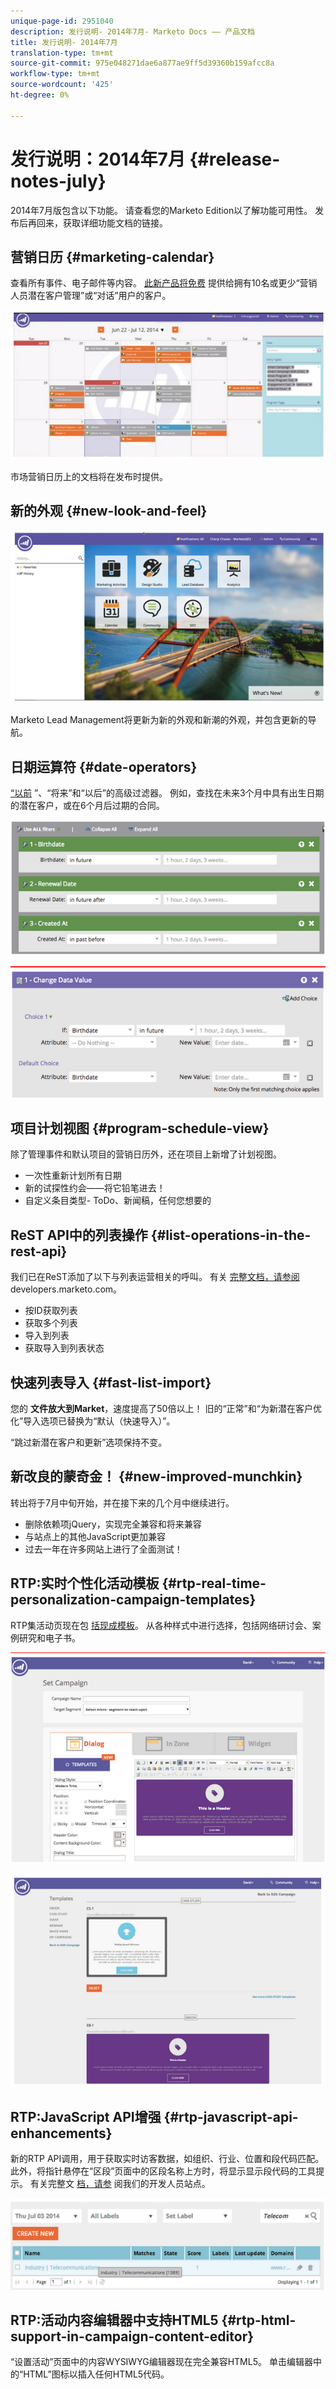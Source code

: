 ```yaml
---
unique-page-id: 2951040
description: 发行说明- 2014年7月- Marketo Docs —— 产品文档
title: 发行说明- 2014年7月
translation-type: tm+mt
source-git-commit: 975e048271dae6a877ae9ff5d39360b159afcc8a
workflow-type: tm+mt
source-wordcount: '425'
ht-degree: 0%

---
```



# 发行说明：2014年7月 {#release-notes-july}

2014年7月版包含以下功能。 请查看您的Marketo Edition以了解功能可用性。 发布后再回来，获取详细功能文档的链接。

## 营销日历 {#marketing-calendar}

查看所有事件、电子邮件等内容。 [此新产品将免费](/help/marketo/product-docs/core-marketo-concepts/marketing-calendar/understanding-the-calendar/navigating-the-marketing-calendar.md) 提供给拥有10名或更少“营销人员潜在客户管理”或“对话”用户的客户。

![](assets/image2014-9-22-14-3a22-3a27.png)

市场营销日历上的文档将在发布时提供。

## 新的外观 {#new-look-and-feel}

![](assets/image2014-9-22-14-3a22-3a47.png)

Marketo Lead Management将更新为新的外观和新潮的外观，并包含更新的导航。

## 日期运算符 {#date-operators}

[“以前](/help/marketo/product-docs/core-marketo-concepts/smart-lists-and-static-lists/creating-a-smart-list/smart-list-filter-operators-glossary.md) ”、“将来”和“以后”的高级过滤器。 例如，查找在未来3个月中具有出生日期的潜在客户，或在6个月后过期的合同。

![](assets/image2014-9-22-14-3a23-3a56.png)

![](assets/image2014-9-22-14-3a24-3a39.png)

## 项目计划视图 {#program-schedule-view}

除了管理事件和默认项目的营销日历外，还在项目上新增了计划视图。

* 一次性重新计划所有日期
* 新的试探性约会——将它铅笔进去！
* 自定义条目类型- ToDo、新闻稿，任何您想要的

## ReST API中的列表操作 {#list-operations-in-the-rest-api}

我们已在ReST添加了以下与列表运营相关的呼叫。 有关 [完整文档，请参阅](http://developers.marketo.com/documentation/rest/) developers.marketo.com。

* 按ID获取列表
* 获取多个列表
* 导入到列表
* 获取导入到列表状态

## 快速列表导入 {#fast-list-import}

您的 **文件放大到Market**，速度提高了50倍以上！ 旧的“正常”和“为新潜在客户优化”导入选项已替换为“默认（快速导入）”。

“跳过新潜在客户和更新”选项保持不变。

## 新改良的蒙奇金！ {#new-improved-munchkin}

转出将于7月中旬开始，并在接下来的几个月中继续进行。

* 删除依赖项jQuery，实现完全兼容和将来兼容
* 与站点上的其他JavaScript更加兼容
* 过去一年在许多网站上进行了全面测试！

## RTP:实时个性化活动模板 {#rtp-real-time-personalization-campaign-templates}

RTP集活动页现在包 [括现成模板](/help/marketo/product-docs/web-personalization/using-templates/using-templates-to-create-web-campaigns.md)。 从各种样式中进行选择，包括网络研讨会、案例研究和电子书。

![](assets/image2014-9-22-14-3a25-3a13.png)

![](assets/image2014-9-22-14-3a25-3a47.png)

## RTP:JavaScript API增强 {#rtp-javascript-api-enhancements}

新的RTP API调用，用于获取实时访客数据，如组织、行业、位置和段代码匹配。 此外，将指针悬停在“区段”页面中的区段名称上方时，将显示显示段代码的工具提示。 有关完整文 [档，请参](http://developers.marketo.com/documentation/websites/rtp-js-api/) 阅我们的开发人员站点。

![](assets/image2014-9-22-14-3a26-3a11.png)

## RTP:活动内容编辑器中支持HTML5 {#rtp-html-support-in-campaign-content-editor}

“设置活动”页面中的内容WYSIWYG编辑器现在完全兼容HTML5。 单击编辑器中的“HTML”图标以插入任何HTML5代码。
